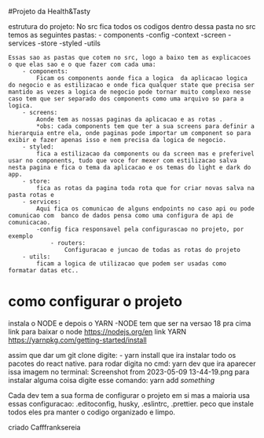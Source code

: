 #Projeto da Health&Tasty

estrutura do projeto:
No src fica todos os codigos dentro dessa pasta
no src temos as seguintes pastas: - components
-config
-context
-screen
-services
-store
-styled
-utils

    Essas sao as pastas que cotem no src, logo a baixo tem as explicacoes o que elas sao e o que fazer com cada uma:
        - components:
            Ficam os components aonde fica a logica  da aplicacao logica do negocio e as estilizacao e onde fica qualquer state que precisa ser mantido as vezes a logica de negocio pode tornar muito complexo nesse caso tem que ser separado dos components como uma arquivo so para a logica.
        - screens:
            Aonde tem as nossas paginas da aplicacao e as rotas .
            *obs: cada components tem que ter a sua screens para definir a hierarquia entre ela, onde paginas pode importar um component so para exibir e fazer apenas isso e nem precisa da logica de negocio.
        - styled:
            fica a estilizacao da components ou da screen mas e preferivel usar no components, tudo que voce for mexer com estilizacao salva nesta pagina e fica o tema da aplicacao e os temas do light e dark do app.
        - store:
            fica as rotas da pagina toda rota que for criar novas salva na pasta rotas e
        - services:
            Aqui fica os comunicao de alguns endpoints no caso api ou pode comunicao com  banco de dados pensa como uma configura de api de comunicacao.
            -config fica responsavel pela configurascao no projeto, por exemplo
                - routers:
                    Configuracao e juncao de todas as rotas do projeto
        - utils:
            ficam a logica de utilizacao que podem ser usadas como formatar datas etc..

# como configurar o projeto

instala o NODE e depois o YARN
-NODE tem que ser na versao 18 pra cima
link para baixar o node https://nodejs.org/en
link YARN https://yarnpkg.com/getting-started/install

assim que dar um git clone digite: - yarn install que ira instalar todo os pacotes do react native.
para rodar digita no cmd:
yarn dev que ira aparecer issa imagem no terminal:
Screenshot from 2023-05-09 13-44-19.png
para instalar alguma coisa digite esse comando:
yarn add _something_

Cada dev tem a sua forma de configurar o projeto em si mas a maioria usa essas configuracao:
.editoconfig, husky, .eslintrc, .prettier.
peco que instale todos eles pra manter o codigo organizado e limpo.

criado Cafffranksereia
